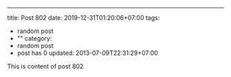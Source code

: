 ---
title: Post 802
date: 2019-12-31T01:20:06+07:00
tags:
  - random post
  - ""
category:
  - random post
  - post has 0
updated: 2013-07-09T22:31:29+07:00

This is content of post 802